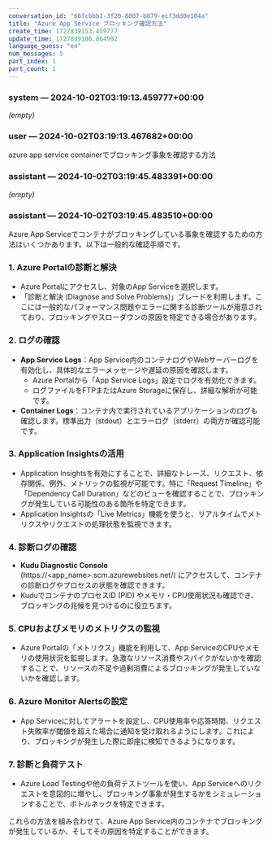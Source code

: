 ```yaml
---
conversation_id: "66fcbbb1-3f20-8007-b879-ecf3dd0e104a"
title: "Azure App Service ブロッキング確認方法"
create_time: 1727839153.459777
update_time: 1727839186.864992
language_guess: "en"
num_messages: 5
part_index: 1
part_count: 1
---
```


### system — 2024-10-02T03:19:13.459777+00:00

_(empty)_

### user — 2024-10-02T03:19:13.467682+00:00

azure app service containerでブロッキング事象を確認する方法

### assistant — 2024-10-02T03:19:45.483391+00:00

_(empty)_

### assistant — 2024-10-02T03:19:45.483510+00:00

Azure App Serviceでコンテナがブロッキングしている事象を確認するための方法はいくつかあります。以下は一般的な確認手順です。

### 1. **Azure Portalの診断と解決**
   - Azure Portalにアクセスし、対象のApp Serviceを選択します。
   - 「診断と解決 (Diagnose and Solve Problems)」ブレードを利用します。ここには一般的なパフォーマンス問題やエラーに関する診断ツールが用意されており、ブロッキングやスローダウンの原因を特定できる場合があります。

### 2. **ログの確認**
   - **App Service Logs**：App Service内のコンテナログやWebサーバーログを有効化し、具体的なエラーメッセージや遅延の原因を確認します。
     - Azure Portalから「App Service Logs」設定でログを有効化できます。
     - ログファイルをFTPまたはAzure Storageに保存し、詳細な解析が可能です。
   - **Container Logs**：コンテナ内で実行されているアプリケーションのログも確認します。標準出力（stdout）とエラーログ（stderr）の両方が確認可能です。

### 3. **Application Insightsの活用**
   - Application Insightsを有効にすることで、詳細なトレース、リクエスト、依存関係、例外、メトリックの監視が可能です。特に「Request Timeline」や「Dependency Call Duration」などのビューを確認することで、ブロッキングが発生している可能性のある箇所を特定できます。
   - Application Insightsの「Live Metrics」機能を使うと、リアルタイムでメトリクスやリクエストの処理状態を監視できます。

### 4. **診断ログの確認**
   - **Kudu Diagnostic Console** (https://<app_name>.scm.azurewebsites.net/) にアクセスして、コンテナの診断ログやプロセスの状態を確認できます。
   - KuduでコンテナのプロセスID (PID) やメモリ・CPU使用状況も確認でき、ブロッキングの兆候を見つけるのに役立ちます。

### 5. **CPUおよびメモリのメトリクスの監視**
   - Azure Portalの「メトリクス」機能を利用して、App ServiceのCPUやメモリの使用状況を監視します。急激なリソース消費やスパイクがないかを確認することで、リソースの不足や過剰消費によるブロッキングが発生していないかを確認します。

### 6. **Azure Monitor Alertsの設定**
   - App Serviceに対してアラートを設定し、CPU使用率や応答時間、リクエスト失敗率が閾値を超えた場合に通知を受け取れるようにします。これにより、ブロッキングが発生した際に即座に検知できるようになります。

### 7. **診断と負荷テスト**
   - Azure Load Testingや他の負荷テストツールを使い、App Serviceへのリクエストを意図的に増やし、ブロッキング事象が発生するかをシミュレーションすることで、ボトルネックを特定できます。

これらの方法を組み合わせて、Azure App Service内のコンテナでブロッキングが発生しているか、そしてその原因を特定することができます。
